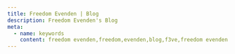 ```yaml
---
title: Freedom Evenden | Blog
description: Freedom Evenden's Blog
meta:
  - name: keywords
    content: freedom evenden,freedom,evenden,blog,f3ve,freedom evenden's blog, freedom's blog, freedoms blog, freedom blog,f3ve blog, f3ve's blog
---
```


<BlogPostList />
